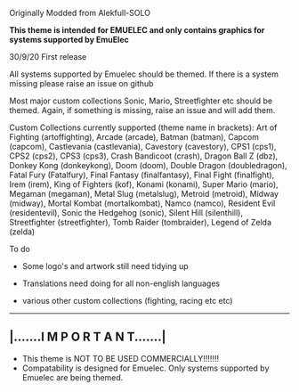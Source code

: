 Originally Modded from Alekfull-SOLO

**This theme is intended for EMUELEC and only contains graphics for systems supported by EmuElec**

30/9/20
First release

All systems supported by Emuelec should be themed. If there is a system missing please raise an issue on github

Most major custom collections Sonic, Mario, Streetfighter etc should be themed. Again, if something is missing, raise an issue and will add them.

Custom Collections currently supported (theme name in brackets): Art of Fighting (artoffighting), Arcade (arcade), Batman (batman), Capcom (capcom), Castlevania (castlevania), Cavestory (cavestory), CPS1 (cps1), CPS2 (cps2), CPS3 (cps3), Crash Bandicoot (crash), Dragon Ball Z (dbz), Donkey Kong (donkeykong), Doom (doom), Double Dragon (doubledragon), Fatal Fury (Fatalfury), Final Fantasy (finalfantasy), Final Fight (finalfight), Irem (irem), King of Fighters (kof), Konami (konami), Super Mario (mario), Megaman (megaman), Metal Slug (metalslug), Metroid (metroid), Midway (midway), Mortal Kombat (mortalkombat), Namco (namco), Resident Evil (residentevil), Sonic the Hedgehog (sonic), Silent Hill (silenthill), Streetfighter (streetfighter), Tomb Raider (tombraider), Legend of Zelda (zelda)

To do

+ Some logo's and artwork still need tidying up

+ Translations need doing for all non-english languages

+ various other custom collections (fighting, racing etc etc)


--------------------------------------------------------------
|.......I M P O R T A N T.......|
--------------------------------------------------------------

* This theme is NOT TO BE USED COMMERCIALLY!!!!!!!
* Compatability is designed for Emuelec. Only systems supported by Emuelec are being themed. 
